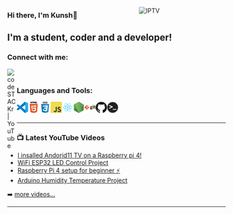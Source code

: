 
[<img align="right" alt="IPTV" width="200px" hight="113px" src="https://kunsh13.github.io/iptv/img/welcome1.jpg" />][iptv]




### Hi there, I'm Kunsh👋 



## I'm a student, coder and a developer!


### Connect with me:
[<img align="left" alt="codeSTACKr | YouTube" width="22px" src="https://cdn.jsdelivr.net/npm/simple-icons@v3/icons/youtube.svg" />][youtube]
<!--[<img align="left" alt="codeSTACKr | Instagram" width="22px" src="https://cdn.jsdelivr.net/npm/simple-icons@v3/icons/instagram.svg" />][instagram] -->

<br />

### Languages and Tools:

[<img align="left" alt="Visual Studio Code" width="26px" src="https://raw.githubusercontent.com/github/explore/80688e429a7d4ef2fca1e82350fe8e3517d3494d/topics/visual-studio-code/visual-studio-code.png" />][vscode]
[<img align="left" alt="HTML5" width="26px" src="https://raw.githubusercontent.com/github/explore/80688e429a7d4ef2fca1e82350fe8e3517d3494d/topics/html/html.png" />][html5]
[<img align="left" alt="CSS3" width="26px" src="https://raw.githubusercontent.com/github/explore/80688e429a7d4ef2fca1e82350fe8e3517d3494d/topics/css/css.png" />][css3]
[<img align="left" alt="JavaScript" width="26px" src="https://raw.githubusercontent.com/github/explore/80688e429a7d4ef2fca1e82350fe8e3517d3494d/topics/javascript/javascript.png" />][javascript]
[<img align="left" alt="React" width="26px" src="https://raw.githubusercontent.com/github/explore/80688e429a7d4ef2fca1e82350fe8e3517d3494d/topics/react/react.png" />][react]
[<img align="left" alt="Node.js" width="26px" src="https://raw.githubusercontent.com/github/explore/80688e429a7d4ef2fca1e82350fe8e3517d3494d/topics/nodejs/nodejs.png" />][nodejs]
[<img align="left" alt="Git" width="26px" src="https://raw.githubusercontent.com/github/explore/80688e429a7d4ef2fca1e82350fe8e3517d3494d/topics/git/git.png" />][git]
[<img align="left" alt="GitHub" width="26px" src="https://raw.githubusercontent.com/github/explore/78df643247d429f6cc873026c0622819ad797942/topics/github/github.png" />][githib]
[<img align="left" alt="Terminal" width="26px" src="https://raw.githubusercontent.com/github/explore/80688e429a7d4ef2fca1e82350fe8e3517d3494d/topics/terminal/terminal.png" />][terminal]

<br />
<br />

---

### 📺 Latest YouTube Videos

<!-- YOUTUBE:START -->
- [I insalled Andorid11 TV on a Raspberry pi 4! ](https://www.youtube.com/watch?v=r5ADG2JfqE8&t=150s)
- [WiFi ESP32 LED Control Project](https://www.youtube.com/watch?v=Hgq2KX5w-_o)
- [Raspberry Pi 4 setup for beginner ⚡](https://www.youtube.com/watch?v=xyIubuL3Bs8)
- [Arduino Humidity Temperature Project](https://www.youtube.com/watch?v=dFksEX6Vnfc)
<!-- YOUTUBE:END -->

➡️ [more videos...](https://www.youtube.com/channel/UChjcJ5YiWWuZ2jurCQD-JVw)

---
[iptv]: https://kunsh13.github.io/iptv/


[youtube]: https://www.youtube.com/channel/UChjcJ5YiWWuZ2jurCQD-JVw
[instagram]: https://www.instagram.com/kunsh13_/
[vscode]: https://code.visualstudio.com/
[html5]: https://en.wikipedia.org/wiki/HTML5
[css3]: https://en.wikipedia.org/wiki/CSS
[javascript]: https://www.javascript.com/
[nodejs]: https://nodejs.org/en/
[git]: https://git-scm.com/
[githib]:https://github.com/
[react]: https://reactjs.org/
[terminal]: https://www.microsoft.com/en-us/p/windows-terminal/9n0dx20hk701
